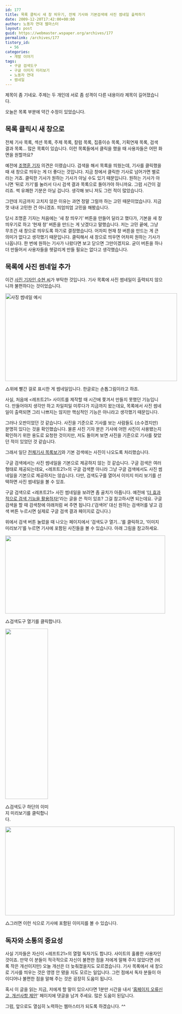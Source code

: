 ```yaml
---
id: 177
title: 목록 클릭시 새 창 띄우기, 전체 기사와 기본검색에 사진 썸네일 출력하기
date: 2009-12-20T17:42:00+00:00
author: 노동자 연대 웹마스터
layout: post
guid: https://webmaster.wspaper.org/archives/177
permalink: /archives/177
tistory_id:
  - 56
categories:
  - 개발 이야기
tags:
  - 구글 검색도구
  - 구글 이미지 미리보기
  - 노동자 연대
  - 썸네일
---
```

제목이 좀 기네요. 주제는 두 개인데 서로 좀 성격이 다른 내용이라 제목이 길어졌습니다.

오늘은 목록 부분에 약간 수정이 있었습니다.

## 목록 클릭시 새 창으로

전체 기사 목록, 섹션 목록, 주제 목록, 칼럼 목록, 집중이슈 목록, 기획연재 목록, 검색 결과 목록&#8230; 많은 목록이 있습니다. 이런 목록들에서 클릭을 했을 때 사용자들은 어떤 화면을 원할까요?

예전에 <a target="_blank" href="http://wspaper.org/3_search.php?keyword=%EC%A1%B0%EB%AA%85%ED%9B%88" class="broken_link">조명훈 기자</a> 의견은 이랬습니다. 검색을 해서 목록을 띄웠는데, 기사를 클릭했을 때 새 창으로 띄우는 게 더 좋다는 것입니다. 지금 창에서 클릭한 기사로 넘어가면 별로라는 거죠. 클릭한 기사가 원하는 기사가 아닐 수도 있기 때문입니다. 원하는 기사가 아니면 ‘뒤로 가기’를 눌러서 다시 검색 결과 목록으로 돌아가야 하니까요. 그럼 시간이 걸리죠. 썩 유쾌한 기분은 아닐 겁니다. 생각해 보니 저도 그런 적이 많았습니다.

그런데 지금까지 고치지 않은 이유는 과연 정말 그럴까 하는 고민 때문이었습니다. 지금껏 내내 고민한 건 아니겠죠. 띄엄띄엄 고민을 해봤습니다.

당시 조명훈 기자는 처음에는 ‘새 창 띄우기’ 버튼을 만들어 달라고 했다가, 기본을 새 창 띄우기로 하고 ‘현재 창’ 버튼을 만드는 게 낫겠다고 말했습니다. 저는 고민 끝에, 그냥 무조건 새 창으로 띄우도록 하기로 결정했습니다. 어차피 현재 창 버튼을 만드는 게 큰 의미가 없다고 생각했기 때문입니다. 클릭해서 새 창으로 띄우면 어차피 원하는 기사가 나옵니다. 한 번에 원하는 기사가 나왔다면 보고 닫으면 그만이겠지요. 굳이 버튼을 하나 더 만들어서 사용자들을 헷갈리게 만들 필요는 없다고 생각했습니다.

## 목록에 사진 썸네일 추가

이건 <a target="_blank" href="http://wspaper.org/3_search.php?keyword=%E2%93%92%EC%82%AC%EC%A7%84+%EC%9E%84%EC%88%98%ED%98%84" class="broken_link">사진 기자인 수현 씨</a>가 부탁한 것입니다. 기사 목록에 사진 썸네일이 출력되지 않으니까 불편하다는 것이었습니다.

<div style="width: 558px" class="wp-caption aligncenter">
  <img src="https://webmaster.wspaper.org/wp-content/uploads/1/cfile2.uf.12227A504D0847391444A9.png" width="548" height="280" alt="사징 썸네일 예시" />
  
  <p class="wp-caption-text">
    △위에 빨간 걸로 표시한 게 썸네일입니다. 한글로는 손톱그림이라고 하죠.
  </p>
</div>

사실, 처음에 <레프트21> 사이트를 제작할 때 시간에 쫓겨서 만들지 못했던 기능입니다. 만들어야지 생각만 하고 차일피일 미루다가 지금까지 왔는데요, 목록에서 사진 썸네일이 출력되면 그리 나쁘지는 않지만 핵심적인 기능은 아니라고 생각했기 때문입니다.

그러나 오판이었던 것 같습니다. 사진을 기준으로 기사를 보는 사람들도 (소수겠지만) 분명히 있다는 것을 확인했습니다. 물론 사진 기자 분은 기사에 어떤 사진이 사용됐는지 확인하기 위한 용도로 요청한 것이지만, 저도 돌이켜 보면 사진을 기준으로 기사를 찾았던 적이 있었던 것 같습니다.

그래서 일단 <a target="_blank" href="http://wspaper.org/1_news_all.php">전체기사 목록보기</a>와 기본 검색에는 사진이 나오도록 처리했습니다.

구글 검색에서는 사진 썸네일을 기본으로 제공하지 않는 것 같습니다. 구글 검색은 여러 형태로 제공되는데요, <레프트21>의 구글 검색뿐 아니라 그냥 구글 검색에서도 사진 썸네일을 기본으로 제공하지는 않습니다. 다만, 검색도구를 열어서 이미지 미리 보기를 선택하면 사진 썸네일을 볼 수 있죠.

구글 검색으로 <레프트21> 사진 썸네일을 보려면 좀 골치가 아픕니다. 예전에 ‘<a href="https://webmaster.wspaper.org/entry/google-advanced-search" target="_blank">더 효과적으로 검색 기능을 활용하자!</a>‘라는 글을 쓴 적이 있죠? 그걸 참고하시면 되는데요. 구글 검색을 할 때 검색창에 아래처럼 써 주면 됩니다.(‘검색어’ 대신 원하는 검색어를 넣고 검색 버튼 누르시면 실제로 구글 검색 결과 페이지로 갑니다.)

위에서 검색 버튼 눌렀을 때 나오는 페이지에서 ‘검색도구 열기&#8230;’를 클릭하고, ‘이미지 미리보기’를 누르면 기사에 포함된 사진들을 볼 수 있습니다. 아래 그림을 참고하세요.

<div style="width: 520px" class="wp-caption aligncenter">
  <img src="https://webmaster.wspaper.org/wp-content/uploads/1/cfile26.uf.1719574D4D08473A36B81F.png" width="510" height="249" alt="" />
  
  <p class="wp-caption-text">
    △검색도구 열기를 클릭합니다.
  </p>
</div>


  


<div style="width: 146px" class="wp-caption aligncenter">
  <img src="https://webmaster.wspaper.org/wp-content/uploads/1/cfile10.uf.155F664B4D08473A0F99A6.png" width="136" height="543" alt="" />
  
  <p class="wp-caption-text">
    △검색도구 하단의 이미지 미리보기를 클릭합니다.
  </p>
</div>


  


<div style="width: 550px" class="wp-caption aligncenter">
  <img src="https://webmaster.wspaper.org/wp-content/uploads/1/cfile8.uf.1320194F4D08473A215E95.png" width="540" height="283" alt="" />
  
  <p class="wp-caption-text">
    △그러면 이런 식으로 기사에 포함된 이미지를 볼 수 있습니다.
  </p>
</div>

## 독자와 소통의 중요성  


사실 기자들은 자신이 <레프트21>의 열혈 독자기도 합니다. 사이트의 훌륭한 사용자인 것이죠. 만약 이 분들이 적극적으로 자신이 불편한 점을 저에게 말해 주지 않았다면 (비록 작은 개선이지만) 오늘 개선은 더 늦춰졌을지도 모르겠습니다. 기사 목록에서 새 창으로 기사를 띄우는 것은 영영 안 됐을 지도 모르는 일입니다. 그런 점에서 독자 분들이 아이디어나 불편한 점을 말해 주는 것은 굉장히 도움이 됩니다.

혹시 이 글을 읽는 지금, 저에게 할 말이 있으시다면 1분만 시간을 내서 ‘<a target="_blank" href="https://webmaster.wspaper.org/entry/report-and-proposal">홈페이지 오류신고, 개선사항 제안</a>‘ 페이지에 댓글을 남겨 주세요. 많은 도움이 된답니다.

그럼, 앞으로도 열심히 노력하는 웹마스터가 되도록 하겠습니다. ^^